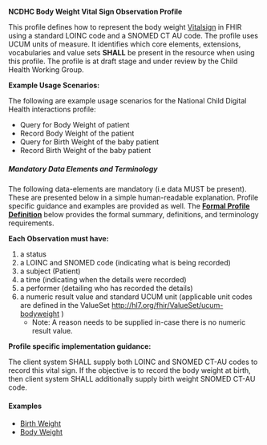 **NCDHC Body Weight Vital Sign Observation Profile**

This profile defines  how to represent the body weight [Vitalsign] in FHIR using a standard LOINC code and a SNOMED CT AU code. The profile uses UCUM units of measure. It identifies which core elements, extensions, vocabularies and value sets **SHALL** be present in the resource when using this profile. 
The profile is at draft stage and under review by the Child Health Working Group. 

**Example Usage Scenarios:**

The following are example usage scenarios for the National Child Digital Health interactions
profile:

-   Query for Body Weight of patient
-   Record Body Weight of the patient
-   Query for Birth Weight of the baby patient
-   Record Birth Weight of the baby patient

##### Mandatory Data Elements and Terminology


The following data-elements are mandatory (i.e data MUST be present). These are presented below in a simple human-readable explanation.  Profile specific guidance and examples are provided as well.  The [**Formal Profile Definition**](#profile) below provides the  formal summary, definitions, and  terminology requirements.  

**Each Observation must have:**

1.  a status  
1.  a LOINC and SNOMED code (indicating what is being recorded)
1.  a subject (Patient)
1.  a time (indicating when the details were recorded)
1.	a performer (detailing who has recorded the details)
1.  a numeric result value and standard UCUM unit (applicable unit codes are defined in the ValueSet http://hl7.org/fhir/ValueSet/ucum-bodyweight )
    -   Note: A reason needs to be supplied in-case there is no numeric result value.

**Profile specific implementation guidance:**

The client system SHALL supply both LOINC and SNOMED CT-AU codes to record this vital sign. If the objective is to record the body weight at birth, then client system SHALL additionally supply birth weight SNOMED CT-AU code.


#### Examples

- [Birth Weight](ncdhc-observation-vitalsign-birthweight-example.html)
- [Body Weight](ncdhc-observation-vitalsign-bodyweight-example.html)

[Vitalsign]: http://hl7.org/fhir/STU3/observation-vitalsigns.html
[extensible]: http://hl7.org/fhir/terminologies.html#extensible
[General Guidance Section]: definitions.html
